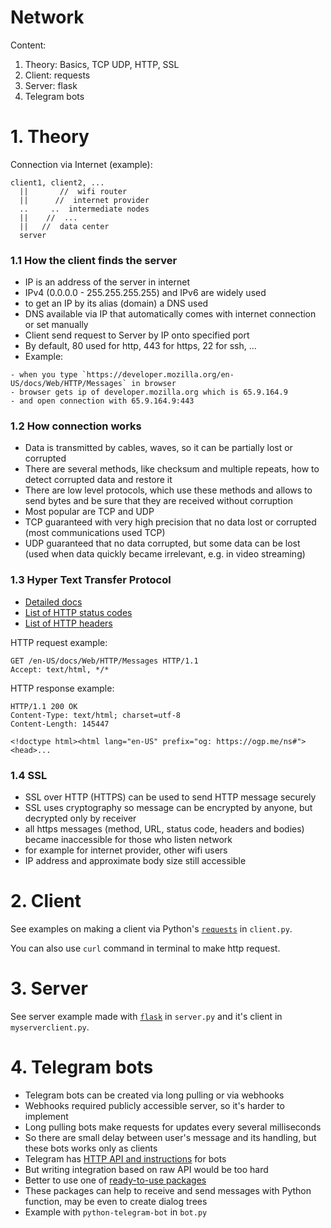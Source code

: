 # Network

Content:

1. Theory: Basics, TCP UDP, HTTP, SSL
2. Client: requests
3. Server: flask
4. Telegram bots


# 1. Theory

Connection via Internet (example):

```
client1, client2, ...
  ||       //  wifi router
  ||      //  internet provider
  ..     ..  intermediate nodes
  ||    //  ...
  ||   //  data center
  server
```



### 1.1 How the client finds the server

- IP is an address of the server in internet
- IPv4 (0.0.0.0 - 255.255.255.255) and IPv6 are widely used
- to get an IP by its alias (domain) a DNS used
- DNS available via IP that automatically comes with internet connection or set manually
- Client send request to Server by IP onto specified port
- By default, 80 used for http, 443 for https, 22 for ssh, ...
- Example:
```
- when you type `https://developer.mozilla.org/en-US/docs/Web/HTTP/Messages` in browser
- browser gets ip of developer.mozilla.org which is 65.9.164.9
- and open connection with 65.9.164.9:443
```


### 1.2 How connection works

- Data is transmitted by cables, waves, so it can be partially lost or corrupted
- There are several methods, like checksum and multiple repeats, how to detect corrupted data and restore it
- There are low level protocols, which use these methods and allows to send bytes and be sure that they are received without corruption
- Most popular are TCP and UDP
- TCP guaranteed with very high precision that no data lost or corrupted (most communications used TCP)
- UDP guaranteed that no data corrupted, but some data can be lost (used when data quickly became irrelevant, e.g. in video streaming)


### 1.3 Hyper Text Transfer Protocol

- [Detailed docs](https://developer.mozilla.org/en-US/docs/Web/HTTP/Messages)
- [List of HTTP status codes](https://en.wikipedia.org/wiki/List_of_HTTP_status_codes)
- [List of HTTP headers](https://en.wikipedia.org/wiki/List_of_HTTP_header_fields)

HTTP request example:
```
GET /en-US/docs/Web/HTTP/Messages HTTP/1.1
Accept: text/html, */*

```

HTTP response example:
```
HTTP/1.1 200 OK
Content-Type: text/html; charset=utf-8
Content-Length: 145447

<!doctype html><html lang="en-US" prefix="og: https://ogp.me/ns#"><head>... 
```


### 1.4 SSL

- SSL over HTTP (HTTPS) can be used to send HTTP message securely
- SSL uses cryptography so message can be encrypted by anyone, but decrypted only by receiver
- all https messages (method, URL, status code, headers and bodies) became inaccessible for those who listen network
- for example for internet provider, other wifi users
- IP address and approximate body size still accessible


# 2. Client

See examples on making a client via Python's [`requests`](https://pypi.org/project/requests/) in `client.py`.

You can also use `curl` command in terminal to make http request.


# 3. Server

See server example made with [`flask`](https://pypi.org/project/Flask/) in `server.py` and it's client in `myserverclient.py`.


# 4. Telegram bots

- Telegram bots can be created via long pulling or via webhooks
- Webhooks required publicly accessible server, so it's harder to implement
- Long pulling bots make requests for updates every several milliseconds
- So there are small delay between user's message and its handling, but these bots works only as clients
- Telegram has [HTTP API and instructions](https://core.telegram.org/bots) for bots
- But writing integration based on raw API would be too hard
- Better to use one of [ready-to-use packages](https://core.telegram.org/bots/samples#python)
- These packages can help to receive and send messages with Python function, may be even to create dialog trees
- Example with `python-telegram-bot` in `bot.py`
